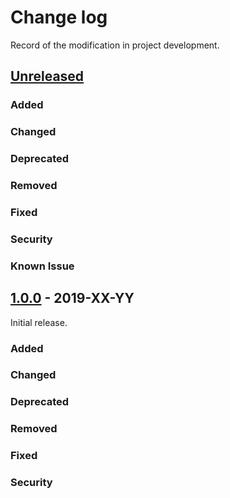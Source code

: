 # Change log
Record of the modification in project development.
## [Unreleased]

### Added
### Changed
### Deprecated
### Removed
### Fixed
### Security
### Known Issue



## [1.0.0] - 2019-XX-YY
Initial release. 

### Added
### Changed
### Deprecated
### Removed
### Fixed
### Security

[Unreleased]: https://github.com/suikan4github/Akashi-03/compare/v1.0.1...develop
[1.0.0]: https://github.com/suikan4github/Akashi-03/compare/v1.0.0...v0.0.0
